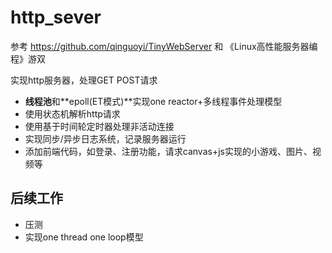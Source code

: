 # http_sever

参考 https://github.com/qinguoyi/TinyWebServer 和 《Linux高性能服务器编程》游双

实现http服务器，处理GET POST请求

* **线程池**和**epoll(ET模式)**实现one reactor+多线程事件处理模型
* 使用状态机解析http请求
* 使用基于时间轮定时器处理非活动连接
* 实现同步/异步日志系统，记录服务器运行
* 添加前端代码，如登录、注册功能，请求canvas+js实现的小游戏、图片、视频等

## 后续工作
* 压测
* 实现one thread one loop模型
